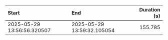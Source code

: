 | Start                      | End                        |   Duration (s) |
|:---------------------------|:---------------------------|---------------:|
| 2025-05-29 13:56:56.320507 | 2025-05-29 13:59:32.105054 |        155.785 |